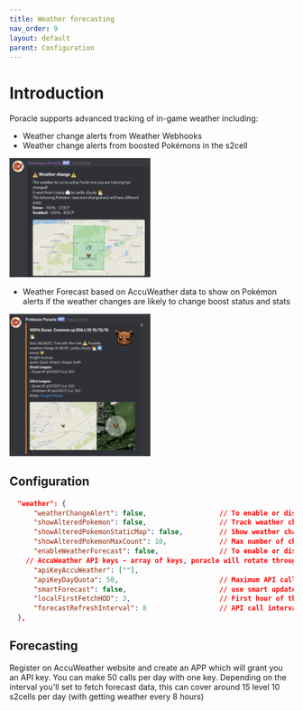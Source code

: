 ```yaml
---
title: Weather forecasting
nav_order: 9
layout: default
parent: Configuration
---
```


# Introduction

Poracle supports advanced tracking of in-game weather including:
* Weather change alerts from Weather Webhooks
* Weather change alerts from boosted Pokémons in the s2cell

<img src="../assets/weather-change-example.png" style="width: 250px">

* Weather Forecast based on AccuWeather data to show on Pokémon alerts if the weather changes are likely to change boost status and stats

<img src="../assets/weather-forecast-example.png" style="width: 250px">

## Configuration

```json
  "weather": {
      "weatherChangeAlert": false,                  // To enable or disable the weather change alerts
      "showAlteredPokemon": false,                  // Track weather changed pokémon to be able to be shown in DTS
      "showAlteredPokemonStaticMap": false,         // Show weather changed on static map
      "showAlteredPokemonMaxCount": 10,             // Max number of changed pokémon allowed per alert
      "enableWeatherForecast": false,               // To enable or disable weather forecast (using accuweather)
    // AccuWeather API keys - array of keys, poracle will rotate through keys
      "apiKeyAccuWeather": [""],
      "apiKeyDayQuota": 50,                         // Maximum API calls allowed per key per day
      "smartForecast": false,                       // use smart update of weather forecast (pull on demand if no weather data available for a given cell, otherwise will wait for next standard refresh)
      "localFirstFetchHOD": 3,                      // First hour of the day for the first API call (3am local seems best)
      "forecastRefreshInterval": 8                  // API call interval
  },
```

## Forecasting

Register on AccuWeather website and create an APP which will grant you an API key. You can make 50 calls per day with one key. Depending on the interval you'll set to fetch forecast data, this can cover around 15 level 10 s2cells per day (with getting weather every 8 hours)
